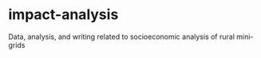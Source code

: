 # impact-analysis
Data, analysis, and writing related to socioeconomic analysis of rural mini-grids
